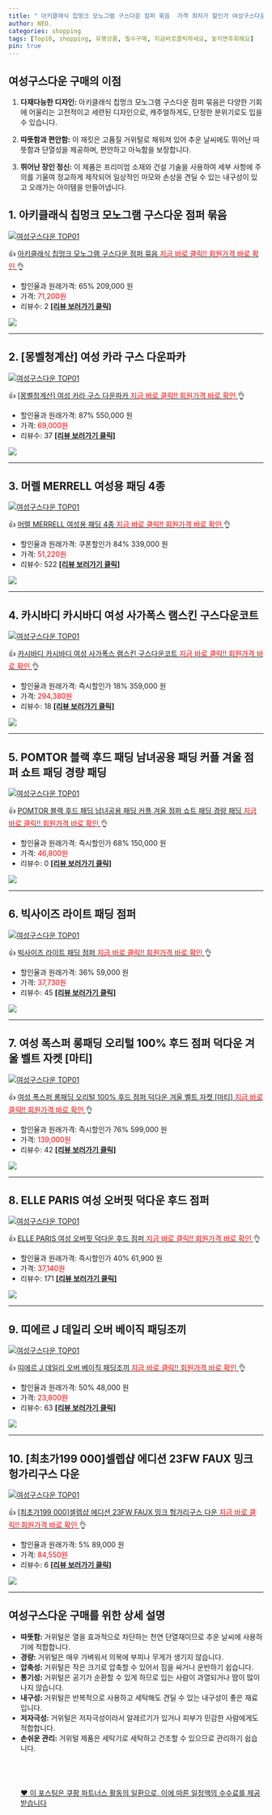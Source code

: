 ```yaml
---
title: " 아키클래식 칩멍크 모노그램 구스다운 점퍼 묶음  가격 최저가 할인가 여성구스다운 최저가 추천 제품 비교"
author: NEO.
categories: shopping
tags: [Top10, shopping, 유행상품, 필수구매, 지금바로클릭하세요, 놓치면후회해요]
pin: true
---
```

## 여성구스다운 구매의 이점
1. **다재다능한 디자인:** 아키클래식 칩멍크 모노그램 구스다운 점퍼 묶음은 다양한 기회에 어울리는 고전적이고 세련된 디자인으로, 캐주얼하게도, 단정한 분위기로도 입을 수 있습니다.


2. **따뜻함과 편안함:** 이 재킷은 고품질 거위털로 채워져 있어 추운 날씨에도 뛰어난 따뜻함과 단열성을 제공하며, 편안하고 아늑함을 보장합니다.


3. **뛰어난 장인 정신:** 이 제품은 프리미엄 소재와 건설 기술을 사용하여 세부 사항에 주의를 기울여 정교하게 제작되어 일상적인 마모와 손상을 견딜 수 있는 내구성이 있고 오래가는 아이템을 만들어냅니다.

   

## 1.  아키클래식 칩멍크 모노그램 구스다운 점퍼 묶음 

[![여성구스다운 TOP01](https://thumbnail9.coupangcdn.com/thumbnails/remote/490x490ex/image/vendor_inventory/162e/347b5886d64c4a77fbb1f5d3228996944d03e9245d0717fb6c22b2664b32.png)](https://link.coupang.com/re/AFFSDP?lptag=AF3617701&subid=GithubCoopas&pageKey=6136728806&traceid=V0-153&itemId=11740926558&vendorItemId=79090861970)


👍 [ 아키클래식 칩멍크 모노그램 구스다운 점퍼 묶음  <font color=red> 지금 바로 클릭!! 회원가격 바로 확인 </font> ](https://link.coupang.com/re/AFFSDP?lptag=AF3617701&subid=GithubCoopas&pageKey=6136728806&traceid=V0-153&itemId=11740926558&vendorItemId=79090861970) 👌 


- 할인율과 원래가격: 65%  209,000   원
- 가격: <span style='color:red'>71,200원</span>
- 리뷰수: 2  [**[리뷰 보러가기 클릭]**](https://link.coupang.com/re/AFFSDP?lptag=AF3617701&subid=GithubCoopas&pageKey=6136728806&traceid=V0-153&itemId=11740926558&vendorItemId=79090861970)

[![](/discount_price.png)](https://link.coupang.com/re/AFFSDP?lptag=AF3617701&subid=GithubCoopas&pageKey=6136728806&traceid=V0-153&itemId=11740926558&vendorItemId=79090861970)

---


   

## 2.  [몽벨청계산] 여성 카라 구스 다운파카 

[![여성구스다운 TOP01](https://thumbnail10.coupangcdn.com/thumbnails/remote/490x490ex/image/vendor_inventory/be56/d955b508a8444eb792c63848ea85399457a5ebded0b0ea2ae2e4d9e65648.jpg)](https://link.coupang.com/re/AFFSDP?lptag=AF3617701&subid=GithubCoopas&pageKey=7663050767&traceid=V0-153&itemId=20420597163&vendorItemId=87324242712)


👍 [ [몽벨청계산] 여성 카라 구스 다운파카  <font color=red> 지금 바로 클릭!! 회원가격 바로 확인 </font> ](https://link.coupang.com/re/AFFSDP?lptag=AF3617701&subid=GithubCoopas&pageKey=7663050767&traceid=V0-153&itemId=20420597163&vendorItemId=87324242712) 👌 


- 할인율과 원래가격: 87%  550,000   원
- 가격: <span style='color:red'>69,000원</span>
- 리뷰수: 37  [**[리뷰 보러가기 클릭]**](https://link.coupang.com/re/AFFSDP?lptag=AF3617701&subid=GithubCoopas&pageKey=7663050767&traceid=V0-153&itemId=20420597163&vendorItemId=87324242712)

[![](/discount_price.png)](https://link.coupang.com/re/AFFSDP?lptag=AF3617701&subid=GithubCoopas&pageKey=7663050767&traceid=V0-153&itemId=20420597163&vendorItemId=87324242712)

---


   

## 3.  머렐 MERRELL 여성용 패딩 4종 

[![여성구스다운 TOP01](https://thumbnail10.coupangcdn.com/thumbnails/remote/490x490ex/image/vendor_inventory/447e/b1f62c6fa936f624f2c54635749551a28d7e2182949a4c529a98b769beba.png)](https://link.coupang.com/re/AFFSDP?lptag=AF3617701&subid=GithubCoopas&pageKey=7589668302&traceid=V0-153&itemId=20054304870&vendorItemId=87150448997)


👍 [ 머렐 MERRELL 여성용 패딩 4종  <font color=red> 지금 바로 클릭!! 회원가격 바로 확인 </font> ](https://link.coupang.com/re/AFFSDP?lptag=AF3617701&subid=GithubCoopas&pageKey=7589668302&traceid=V0-153&itemId=20054304870&vendorItemId=87150448997) 👌 


- 할인율과 원래가격: 쿠폰할인가 84%  339,000   원
- 가격: <span style='color:red'>51,220원</span>
- 리뷰수: 522  [**[리뷰 보러가기 클릭]**](https://link.coupang.com/re/AFFSDP?lptag=AF3617701&subid=GithubCoopas&pageKey=7589668302&traceid=V0-153&itemId=20054304870&vendorItemId=87150448997)

[![](/discount_price.png)](https://link.coupang.com/re/AFFSDP?lptag=AF3617701&subid=GithubCoopas&pageKey=7589668302&traceid=V0-153&itemId=20054304870&vendorItemId=87150448997)

---


   

## 4.  카시바디 카시바디 여성 사가폭스 램스킨 구스다운코트 

[![여성구스다운 TOP01](https://thumbnail7.coupangcdn.com/thumbnails/remote/490x490ex/image/vendor_inventory/518d/462fd2707dbf42efb665b264e1247b2a4e13796d67b16a4bf92d0e47057c.jpg)](https://link.coupang.com/re/AFFSDP?lptag=AF3617701&subid=GithubCoopas&pageKey=7770090816&traceid=V0-153&itemId=20974346354&vendorItemId=88470370712)


👍 [ 카시바디 카시바디 여성 사가폭스 램스킨 구스다운코트  <font color=red> 지금 바로 클릭!! 회원가격 바로 확인 </font> ](https://link.coupang.com/re/AFFSDP?lptag=AF3617701&subid=GithubCoopas&pageKey=7770090816&traceid=V0-153&itemId=20974346354&vendorItemId=88470370712) 👌 


- 할인율과 원래가격: 즉시할인가 18%  359,000   원
- 가격: <span style='color:red'>294,380원</span>
- 리뷰수: 18  [**[리뷰 보러가기 클릭]**](https://link.coupang.com/re/AFFSDP?lptag=AF3617701&subid=GithubCoopas&pageKey=7770090816&traceid=V0-153&itemId=20974346354&vendorItemId=88470370712)

[![](/discount_price.png)](https://link.coupang.com/re/AFFSDP?lptag=AF3617701&subid=GithubCoopas&pageKey=7770090816&traceid=V0-153&itemId=20974346354&vendorItemId=88470370712)

---


   

## 5.  POMTOR 블랙 후드 패딩 남녀공용 패딩 커플 겨울 점퍼 쇼트 패딩 경량 패딩 

[![여성구스다운 TOP01](https://thumbnail8.coupangcdn.com/thumbnails/remote/490x490ex/image/vendor_inventory/346a/a90573e68fd8ecf529863a0aa55453ebd35ecc45e0a86d45c479fcfca9e3.jpeg)](https://link.coupang.com/re/AFFSDP?lptag=AF3617701&subid=GithubCoopas&pageKey=7858123740&traceid=V0-153&itemId=21436995956&vendorItemId=88491684987)


👍 [ POMTOR 블랙 후드 패딩 남녀공용 패딩 커플 겨울 점퍼 쇼트 패딩 경량 패딩  <font color=red> 지금 바로 클릭!! 회원가격 바로 확인 </font> ](https://link.coupang.com/re/AFFSDP?lptag=AF3617701&subid=GithubCoopas&pageKey=7858123740&traceid=V0-153&itemId=21436995956&vendorItemId=88491684987) 👌 


- 할인율과 원래가격: 즉시할인가 68%  150,000   원
- 가격: <span style='color:red'>46,800원</span>
- 리뷰수: 0  [**[리뷰 보러가기 클릭]**](https://link.coupang.com/re/AFFSDP?lptag=AF3617701&subid=GithubCoopas&pageKey=7858123740&traceid=V0-153&itemId=21436995956&vendorItemId=88491684987)

[![](/discount_price.png)](https://link.coupang.com/re/AFFSDP?lptag=AF3617701&subid=GithubCoopas&pageKey=7858123740&traceid=V0-153&itemId=21436995956&vendorItemId=88491684987)

---


   

## 6.  빅사이즈 라이트 패딩 점퍼 

[![여성구스다운 TOP01](https://thumbnail10.coupangcdn.com/thumbnails/remote/490x490ex/image/vendor_inventory/33fe/ce280d39b8c46f016810a9570246f56817840d4590e665d8227fa5de38d1.jpg)](https://link.coupang.com/re/AFFSDP?lptag=AF3617701&subid=GithubCoopas&pageKey=7602607985&traceid=V0-153&itemId=20115221118&vendorItemId=87209842993)


👍 [ 빅사이즈 라이트 패딩 점퍼  <font color=red> 지금 바로 클릭!! 회원가격 바로 확인 </font> ](https://link.coupang.com/re/AFFSDP?lptag=AF3617701&subid=GithubCoopas&pageKey=7602607985&traceid=V0-153&itemId=20115221118&vendorItemId=87209842993) 👌 


- 할인율과 원래가격: 36%  59,000   원
- 가격: <span style='color:red'>37,730원</span>
- 리뷰수: 45  [**[리뷰 보러가기 클릭]**](https://link.coupang.com/re/AFFSDP?lptag=AF3617701&subid=GithubCoopas&pageKey=7602607985&traceid=V0-153&itemId=20115221118&vendorItemId=87209842993)

[![](/discount_price.png)](https://link.coupang.com/re/AFFSDP?lptag=AF3617701&subid=GithubCoopas&pageKey=7602607985&traceid=V0-153&itemId=20115221118&vendorItemId=87209842993)

---


   

## 7.  여성 폭스퍼 롱패딩 오리털 100% 후드 점퍼 덕다운 겨울 벨트 자켓 [마티] 

[![여성구스다운 TOP01](https://thumbnail9.coupangcdn.com/thumbnails/remote/490x490ex/image/vendor_inventory/bd16/8d85538fad54d683206889bd48c69758c813b122e7fb30890c4ef8c0f83a.jpg)](https://link.coupang.com/re/AFFSDP?lptag=AF3617701&subid=GithubCoopas&pageKey=7744359042&traceid=V0-153&itemId=20843751891&vendorItemId=87911370930)


👍 [ 여성 폭스퍼 롱패딩 오리털 100% 후드 점퍼 덕다운 겨울 벨트 자켓 [마티]  <font color=red> 지금 바로 클릭!! 회원가격 바로 확인 </font> ](https://link.coupang.com/re/AFFSDP?lptag=AF3617701&subid=GithubCoopas&pageKey=7744359042&traceid=V0-153&itemId=20843751891&vendorItemId=87911370930) 👌 


- 할인율과 원래가격: 즉시할인가 76%  599,000   원
- 가격: <span style='color:red'>139,000원</span>
- 리뷰수: 42  [**[리뷰 보러가기 클릭]**](https://link.coupang.com/re/AFFSDP?lptag=AF3617701&subid=GithubCoopas&pageKey=7744359042&traceid=V0-153&itemId=20843751891&vendorItemId=87911370930)

[![](/discount_price.png)](https://link.coupang.com/re/AFFSDP?lptag=AF3617701&subid=GithubCoopas&pageKey=7744359042&traceid=V0-153&itemId=20843751891&vendorItemId=87911370930)

---


   

## 8.  ELLE PARIS 여성 오버핏 덕다운 후드 점퍼 

[![여성구스다운 TOP01](https://thumbnail6.coupangcdn.com/thumbnails/remote/490x490ex/image/retail/images/8494213091231722-9b549e6b-b926-4494-857a-e8d59ad41c33.jpg)](https://link.coupang.com/re/AFFSDP?lptag=AF3617701&subid=GithubCoopas&pageKey=6673869262&traceid=V0-153&itemId=15364398093&vendorItemId=82584581085)


👍 [ ELLE PARIS 여성 오버핏 덕다운 후드 점퍼  <font color=red> 지금 바로 클릭!! 회원가격 바로 확인 </font> ](https://link.coupang.com/re/AFFSDP?lptag=AF3617701&subid=GithubCoopas&pageKey=6673869262&traceid=V0-153&itemId=15364398093&vendorItemId=82584581085) 👌 


- 할인율과 원래가격: 즉시할인가 40%  61,900   원
- 가격: <span style='color:red'>37,140원</span>
- 리뷰수: 171  [**[리뷰 보러가기 클릭]**](https://link.coupang.com/re/AFFSDP?lptag=AF3617701&subid=GithubCoopas&pageKey=6673869262&traceid=V0-153&itemId=15364398093&vendorItemId=82584581085)

[![](/discount_price.png)](https://link.coupang.com/re/AFFSDP?lptag=AF3617701&subid=GithubCoopas&pageKey=6673869262&traceid=V0-153&itemId=15364398093&vendorItemId=82584581085)

---


   

## 9.  띠에르 J 데일리 오버 베이직 패딩조끼 

[![여성구스다운 TOP01](https://thumbnail9.coupangcdn.com/thumbnails/remote/490x490ex/image/vendor_inventory/7335/f9e3d6657938a55da42d3c2deb2d41be57d85123cf9bfaf183133b71cdbc.png)](https://link.coupang.com/re/AFFSDP?lptag=AF3617701&subid=GithubCoopas&pageKey=7770208871&traceid=V0-153&itemId=20975029637&vendorItemId=88183329558)


👍 [ 띠에르 J 데일리 오버 베이직 패딩조끼  <font color=red> 지금 바로 클릭!! 회원가격 바로 확인 </font> ](https://link.coupang.com/re/AFFSDP?lptag=AF3617701&subid=GithubCoopas&pageKey=7770208871&traceid=V0-153&itemId=20975029637&vendorItemId=88183329558) 👌 


- 할인율과 원래가격: 50%  48,000   원
- 가격: <span style='color:red'>23,800원</span>
- 리뷰수: 63  [**[리뷰 보러가기 클릭]**](https://link.coupang.com/re/AFFSDP?lptag=AF3617701&subid=GithubCoopas&pageKey=7770208871&traceid=V0-153&itemId=20975029637&vendorItemId=88183329558)

[![](/discount_price.png)](https://link.coupang.com/re/AFFSDP?lptag=AF3617701&subid=GithubCoopas&pageKey=7770208871&traceid=V0-153&itemId=20975029637&vendorItemId=88183329558)

---


   

## 10.  [최초가199 000]셀렙샵 에디션 23FW FAUX 밍크 헝가리구스 다운 

[![여성구스다운 TOP01](https://thumbnail8.coupangcdn.com/thumbnails/remote/490x490ex/image/vendor_inventory/1c18/89985cf99d8052055c93d16017648b9e483909d4ab4f448646cb535f2516.jpg)](https://link.coupang.com/re/AFFSDP?lptag=AF3617701&subid=GithubCoopas&pageKey=7374256057&traceid=V0-153&itemId=19030012019&vendorItemId=86154142555)


👍 [ [최초가199 000]셀렙샵 에디션 23FW FAUX 밍크 헝가리구스 다운  <font color=red> 지금 바로 클릭!! 회원가격 바로 확인 </font> ](https://link.coupang.com/re/AFFSDP?lptag=AF3617701&subid=GithubCoopas&pageKey=7374256057&traceid=V0-153&itemId=19030012019&vendorItemId=86154142555) 👌 


- 할인율과 원래가격: 5%  89,000   원
- 가격: <span style='color:red'>84,550원</span>
- 리뷰수: 6  [**[리뷰 보러가기 클릭]**](https://link.coupang.com/re/AFFSDP?lptag=AF3617701&subid=GithubCoopas&pageKey=7374256057&traceid=V0-153&itemId=19030012019&vendorItemId=86154142555)

[![](/discount_price.png)](https://link.coupang.com/re/AFFSDP?lptag=AF3617701&subid=GithubCoopas&pageKey=7374256057&traceid=V0-153&itemId=19030012019&vendorItemId=86154142555)

---
## 여성구스다운 구매를 위한 상세 설명
* **따뜻함:** 거위털은 열을 효과적으로 차단하는 천연 단열재이므로 추운 날씨에 사용하기에 적합합니다.
* **경량:** 거위털은 매우 가벼워서 의복에 부피나 무게가 생기지 않습니다.
* **압축성:** 거위털은 작은 크기로 압축할 수 있어서 짐을 싸거나 운반하기 쉽습니다.
* **통기성:** 거위털은 공기가 순환할 수 있게 하므로 입는 사람이 과열되거나 땀이 많이 나지 않습니다.
* **내구성:** 거위털은 반복적으로 사용하고 세탁해도 견딜 수 있는 내구성이 좋은 재료입니다.
* **저자극성:** 거위털은 저자극성이라서 알레르기가 있거나 피부가 민감한 사람에게도 적합합니다.
* **손쉬운 관리:** 거위털 제품은 세탁기로 세탁하고 건조할 수 있으므로 관리하기 쉽습니다.<br><br><br><br><br> [ ❤  이 포스팅은 쿠팡 파트너스 활동의 일환으로, 이에 따른 일정액의 수수료를 제공받습니다](https://link.coupang.com/a/bcEFyh)